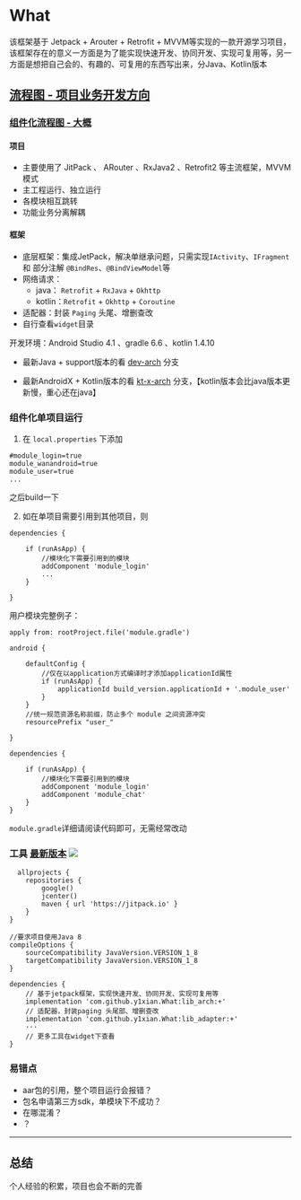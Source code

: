 # What  

该框架基于 Jetpack + Arouter + Retrofit + MVVM等实现的一款开源学习项目，该框架存在的意义一方面是为了能实现快速开发、协同开发、实现可复用等，另一方面是想把自己会的、有趣的、可复用的东西写出来，分Java、Kotlin版本

## [流程图 - 项目业务开发方向](https://www.processon.com/view/link/5ee9e48407912929cb49f28d)

### [组件化流程图 - 大概](https://www.processon.com/view/link/5ee9d5bdf346fb1ae569847d)



#### 项目
-  主要使用了 JitPack 、 ARouter 、RxJava2 、Retrofit2 等主流框架，MVVM模式
-  主工程运行、独立运行
-  各模块相互跳转
-  功能业务分离解耦


#### 框架
-  底层框架：集成JetPack，解决单继承问题，只需实现`IActivity`、`IFragment` 和 部分注解 `@BindRes`、`@BindViewModel`等
-  网络请求：
    - java： `Retrofit` + `RxJava` + `Okhttp`
    - kotlin：`Retrofit` + `Okhttp` + `Coroutine`
-  适配器：封装 `Paging` 头尾、增删查改
-  自行查看`widget`目录


开发环境：Android Studio 4.1 、gradle 6.6 、kotlin 1.4.10

- 最新Java + support版本的看 [dev-arch](https://github.com/y1xian/What/tree/dev-arch) 分支

- 最新AndroidX + Kotlin版本的看 [kt-x-arch](https://github.com/y1xian/What/tree/kt-x-arch) 分支，【kotlin版本会比java版本更新慢，重心还在java】



### 组件化单项目运行
1. 在 `local.properties` 下添加
```
#module_login=true
module_wanandroid=true
module_user=true
...
```
之后build一下

2. 如在单项目需要引用到其他项目，则
```
dependencies {

    if (runAsApp) {
        //模块化下需要引用到的模块
        addComponent 'module_login'
        ...
    }

}
```

用户模块完整例子：
```
apply from: rootProject.file('module.gradle')

android {

    defaultConfig {
        //仅在以application方式编译时才添加applicationId属性
        if (runAsApp) {
            applicationId build_version.applicationId + '.module_user'
        }
    }
    //统一规范资源名称前缀，防止多个 module 之间资源冲突
    resourcePrefix "user_"

}

dependencies {

    if (runAsApp) {
        //模块化下需要引用到的模块
        addComponent 'module_login'
        addComponent 'module_chat'
    }
}
```

`module.gradle`详细请阅读代码即可，无需经常改动


### 工具 [最新版本](https://github.com/y1xian/What/releases) [![](https://jitpack.io/v/y1xian/What.svg)](https://jitpack.io/#y1xian/What)
```
  allprojects {
    repositories {
        google()
        jcenter()
        maven { url 'https://jitpack.io' }
    }
}

//要求项目使用Java 8
compileOptions {
    sourceCompatibility JavaVersion.VERSION_1_8
    targetCompatibility JavaVersion.VERSION_1_8
}

dependencies {
    // 基于jetpack框架，实现快速开发、协同开发、实现可复用等
    implementation 'com.github.y1xian.What:lib_arch:+'
    // 适配器，封装paging 头尾部、增删查改
    implementation 'com.github.y1xian.What:lib_adapter:+'
    ···
    // 更多工具在widget下查看
}
```

### 易错点
- aar包的引用，整个项目运行会报错？
- 包名申请第三方sdk，单模块下不成功？
- 在哪混淆？
- ？

---
## 总结
个人经验的积累，项目也会不断的完善

